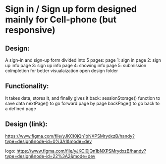 # Sign in / Sign up form designed mainly for Cell-phone (but responsive)

## Design:
A sign-in and sign-up form divided into 5 pages:
page 1: sign in
page 2: sign up info
page 3: sign up info
page 4: showing info
page 5: submission colmpletion
for better visualaization open design folder 

## Functionality:
It takes data, stores it, and finally gives it back:
sessionStorage() function to save data
nextPage() to go forward page by page 
backPage() to go back to a defined page

## Design (link):
https://www.figma.com/file/yJKCI0jQn1bNXPSMrydxzB/handy?type=design&node-id=0%3A1&mode=dev

logo: https://www.figma.com/file/yJKCI0jQn1bNXPSMrydxzB/handy?type=design&node-id=22%3A2&mode=dev

